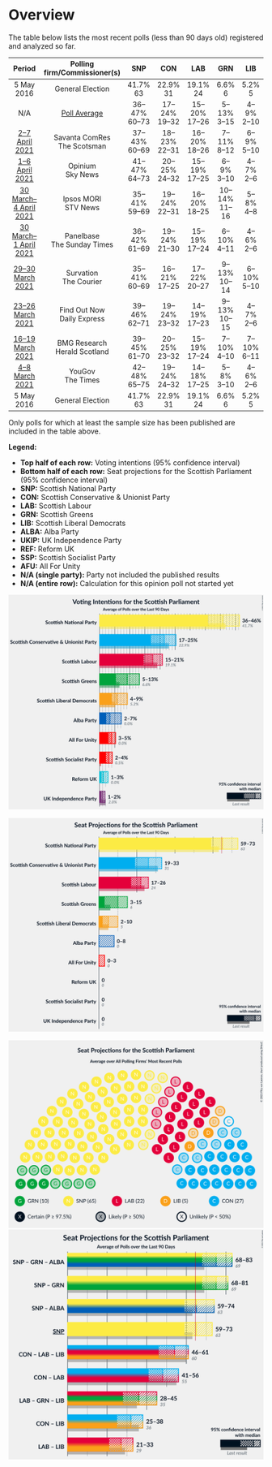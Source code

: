 # Overview

The table below lists the most recent polls (less than 90 days old) registered and analyzed so far.

| Period     | Polling firm/Commissioner(s) | SNP | CON | LAB | GRN | LIB | ALBA | UKIP | REF | SSP | AFU |
|:----------:|:----------------------------:|:--:|:--:|:--:|:--:|:--:|:--:|:--:|:--:|:--:|:--:|
| 5 May 2016 | General Election | 41.7% <br> 63 | 22.9% <br> 31 | 19.1% <br> 24 | 6.6% <br> 6 | 5.2% <br> 5 | 0.0% <br> 0 | 2.0% <br> 0 | 0.0% <br> 0 | 0.5% <br> 0 | 0.0% <br> 0 |
| N/A | [Poll Average](average.html) | 36–47% <br> 60–73 | 17–24% <br> 19–32 | 15–20% <br> 17–26 | 5–13% <br> 3–15 | 4–9% <br> 2–10 | 2–7% <br> 0–8 | 1–2% <br> 0 | 1–3% <br> 0 | 2–4% <br> 0 | 3–5% <br> 0–3 |
| [2–7 April 2021](2021-04-07-SavantaComRes.html) | Savanta ComRes <br> The Scotsman | 37–43% <br> 60–69 | 18–23% <br> 22–31 | 16–20% <br> 18–26 | 7–11% <br> 8–12 | 6–9% <br> 5–10 | 2–4% <br> 0 | N/A <br> N/A | N/A <br> N/A | N/A <br> N/A | N/A <br> N/A |
| [1–6 April 2021](2021-04-06-Opinium.html) | Opinium <br> Sky News | 41–47% <br> 64–73 | 20–25% <br> 24–32 | 15–19% <br> 17–25 | 6–9% <br> 3–10 | 4–7% <br> 2–6 | 1–3% <br> 0 | N/A <br> N/A | N/A <br> N/A | N/A <br> N/A | N/A <br> N/A |
| [30 March–4 April 2021](2021-04-04-IpsosMORI.html) | Ipsos MORI <br> STV News | 35–41% <br> 59–69 | 19–24% <br> 22–31 | 16–20% <br> 18–25 | 10–14% <br> 11–16 | 5–8% <br> 4–8 | 2–4% <br> 0 | N/A <br> N/A | N/A <br> N/A | N/A <br> N/A | N/A <br> N/A |
| [30 March–1 April 2021](2021-04-01-Panelbase.html) | Panelbase <br> The Sunday Times | 36–42% <br> 61–69 | 19–24% <br> 21–30 | 15–19% <br> 17–24 | 6–10% <br> 4–11 | 4–6% <br> 2–6 | 5–8% <br> 0–8 | N/A <br> N/A | N/A <br> N/A | N/A <br> N/A | 3–5% <br> 0–3 |
| [29–30 March 2021](2021-03-30-Survation.html) | Survation <br> The Courier | 35–41% <br> 60–69 | 16–21% <br> 17–25 | 17–22% <br> 20–27 | 9–13% <br> 10–14 | 6–10% <br> 5–10 | 2–4% <br> 0 | 1–2% <br> 0 | 1–2% <br> 0 | N/A <br> N/A | N/A <br> N/A |
| [23–26 March 2021](2021-03-26-FindOutNow.html) | Find Out Now <br> Daily Express | 39–46% <br> 62–71 | 19–24% <br> 23–32 | 14–19% <br> 17–23 | 9–13% <br> 10–15 | 4–7% <br> 2–6 | N/A <br> N/A | N/A <br> N/A | 1–3% <br> 0 | N/A <br> N/A | N/A <br> N/A |
| [16–19 March 2021](2021-03-19-BMGResearch.html) | BMG Research <br> Herald Scotland | 39–45% <br> 61–70 | 20–25% <br> 23–32 | 15–19% <br> 17–24 | 7–10% <br> 4–10 | 7–10% <br> 6–11 | N/A <br> N/A | N/A <br> N/A | 1–2% <br> 0 | N/A <br> N/A | N/A <br> N/A |
| [4–8 March 2021](2021-03-08-YouGov.html) | YouGov <br> The Times | 42–48% <br> 65–75 | 19–24% <br> 24–32 | 14–18% <br> 17–25 | 5–8% <br> 3–10 | 4–6% <br> 2–6 | N/A <br> N/A | N/A <br> N/A | N/A <br> N/A | 2–4% <br> 0 | N/A <br> N/A |
| 5 May 2016 | General Election | 41.7% <br> 63 | 22.9% <br> 31 | 19.1% <br> 24 | 6.6% <br> 6 | 5.2% <br> 5 | 0.0% <br> 0 | 2.0% <br> 0 | 0.0% <br> 0 | 0.5% <br> 0 | 0.0% <br> 0 |

Only polls for which at least the sample size has been published are included in the table above.

**Legend:**
+ **Top half of each row:** Voting intentions (95% confidence interval)
+ **Bottom half of each row:** Seat projections for the Scottish Parliament (95% confidence interval)
+ **SNP:** Scottish National Party
+ **CON:** Scottish Conservative & Unionist Party
+ **LAB:** Scottish Labour
+ **GRN:** Scottish Greens
+ **LIB:** Scottish Liberal Democrats
+ **ALBA:** Alba Party
+ **UKIP:** UK Independence Party
+ **REF:** Reform UK
+ **SSP:** Scottish Socialist Party
+ **AFU:** All For Unity
+ **N/A (single party):** Party not included the published results
+ **N/A (entire row):** Calculation for this opinion poll not started yet


![Graph with voting intentions not yet produced](average.png "Voting Intentions")

![Graph with seats not yet produced](average-seats.png "Seats")

![Graph with seating plan not yet produced](average-seating-plan.png "Seating Plan")
![Graph with coalitions seats not yet produced](average-coalitions-seats.png "Coalitions Seats")
